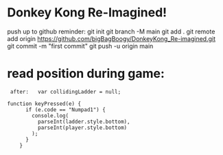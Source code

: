 # Donkey Kong Re-Imagined!

push up to github reminder:
git init
git branch -M main
git add .
git remote add origin https://github.com/bigBagBoogy/DonkeyKong_Re-imagined.git
git commit -m "first commit"
git push -u origin main

# read position during game:

     after:   var collidingLadder = null;

    function keyPressed(e) {
          if (e.code == "Numpad1") {
            console.log(
              parseInt(ladder.style.bottom),
              parseInt(player.style.bottom)
            );
          }
        }
